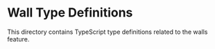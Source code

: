 # Wall Type Definitions

This directory contains TypeScript type definitions related to the walls feature.
